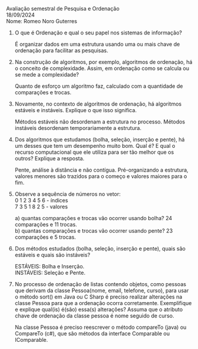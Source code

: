 Avaliação semestral de Pesquisa e Ordenação <br>
18/09/2024 <br>
Nome: Romeo Noro Guterres


1) O que é Ordenação e qual o seu papel nos sistemas de informação?

   É organizar dados em uma estrutura usando uma ou mais chave de ordenação para facilitar as pesquisas.

2) Na construção de algoritmos, por exemplo, algoritmos de ordenação, há o conceito de complexidade. Assim, em ordenação como se calcula
ou se mede a complexidade?

    Quanto de esforço um algoritmo faz, calculado com a quantidade de comparações e trocas.

3) Novamente, no contexto de algoritmos de ordenação, há algoritmos estáveis e instáveis. Explique o que isso significa.

    Métodos estáveis não desordenam a estrutura no processo.
    Métodos instáveis desordenam temporariamente a estrutura.

4) Dos algoritmos que estudamos (bolha, seleção, inserção e pente), há um desses que tem um desempenho muito bom. Qual é? 
E qual o recurso computacional que ele utiliza para ser tão melhor que os outros? Explique a resposta.

    Pente, análise à distância e não contígua. Pré-organizando a estrutura, valores menores são trazidos para o começo e
    valores maiores para o fim.

5) Observe a sequência de números no vetor: <br>
    0 1 2 3 4 5 6 - índices <br>
    7 3 5 1 8 2 5 - valores <br>

    a) quantas comparações e trocas vão ocorrer usando bolha?   24 comparações e 11 trocas. <br>
    b) quantas comparações e trocas vão ocorrer usando pente?   23 comparações e 5 trocas. <br>

6) Dos métodos estudados (bolha, seleção, inserção e pente), quais são estáveis e quais são instáveis?

    ESTÁVEIS: Bolha e Inserção. <br>
    INSTÁVEIS: Seleção e Pente. <br>

7) No processo de ordenação de listas contendo objetos, como pessoas que derivam da classe Pessoa(nome, email, telefone, curso), para usar o método 
sort() em Java ou C Sharp é preciso realizar alterações na classe Pessoa para que a ordenação ocorra corretamente. Exemplifique e explique 
qual(is) é(são) essa(s) alterações? Assuma que o atributo chave de ordenação da classe pessoa é nome seguido de curso.

    Na classe Pessoa é preciso reescrever o método compareTo (java) ou CompareTo (c#), que são métodos da interface Comparable ou IComparable.
